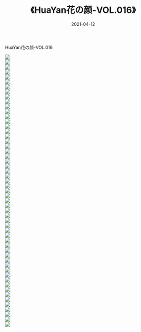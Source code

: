 ﻿---
layout: post
title:  《HuaYan花の颜-VOL.016》
date:   2021-04-12
img: http://img.660000.xyz/Sharelink/网络美图/2021/HuaYan花の颜-VOL.016/000.jpg
categories: [美女, 清纯, 唯美]
---

HuaYan花の颜-VOL.016

  ![](http://img.660000.xyz/Sharelink/网络美图/2021/HuaYan花の颜-VOL.016/001.jpg) <br> ![](http://img.660000.xyz/Sharelink/网络美图/2021/HuaYan花の颜-VOL.016/002.jpg) <br> ![](http://img.660000.xyz/Sharelink/网络美图/2021/HuaYan花の颜-VOL.016/003.jpg) <br> ![](http://img.660000.xyz/Sharelink/网络美图/2021/HuaYan花の颜-VOL.016/004.jpg) <br> ![](http://img.660000.xyz/Sharelink/网络美图/2021/HuaYan花の颜-VOL.016/005.jpg) <br> ![](http://img.660000.xyz/Sharelink/网络美图/2021/HuaYan花の颜-VOL.016/006.jpg) <br> ![](http://img.660000.xyz/Sharelink/网络美图/2021/HuaYan花の颜-VOL.016/007.jpg) <br> ![](http://img.660000.xyz/Sharelink/网络美图/2021/HuaYan花の颜-VOL.016/008.jpg) <br> ![](http://img.660000.xyz/Sharelink/网络美图/2021/HuaYan花の颜-VOL.016/009.jpg) <br> ![](http://img.660000.xyz/Sharelink/网络美图/2021/HuaYan花の颜-VOL.016/010.jpg) <br> ![](http://img.660000.xyz/Sharelink/网络美图/2021/HuaYan花の颜-VOL.016/011.jpg) <br> ![](http://img.660000.xyz/Sharelink/网络美图/2021/HuaYan花の颜-VOL.016/012.jpg) <br> ![](http://img.660000.xyz/Sharelink/网络美图/2021/HuaYan花の颜-VOL.016/013.jpg) <br> ![](http://img.660000.xyz/Sharelink/网络美图/2021/HuaYan花の颜-VOL.016/014.jpg) <br> ![](http://img.660000.xyz/Sharelink/网络美图/2021/HuaYan花の颜-VOL.016/015.jpg) <br> ![](http://img.660000.xyz/Sharelink/网络美图/2021/HuaYan花の颜-VOL.016/016.jpg) <br> ![](http://img.660000.xyz/Sharelink/网络美图/2021/HuaYan花の颜-VOL.016/017.jpg) <br> ![](http://img.660000.xyz/Sharelink/网络美图/2021/HuaYan花の颜-VOL.016/018.jpg) <br> ![](http://img.660000.xyz/Sharelink/网络美图/2021/HuaYan花の颜-VOL.016/019.jpg) <br> ![](http://img.660000.xyz/Sharelink/网络美图/2021/HuaYan花の颜-VOL.016/020.jpg) <br> ![](http://img.660000.xyz/Sharelink/网络美图/2021/HuaYan花の颜-VOL.016/021.jpg) <br> ![](http://img.660000.xyz/Sharelink/网络美图/2021/HuaYan花の颜-VOL.016/022.jpg) <br> ![](http://img.660000.xyz/Sharelink/网络美图/2021/HuaYan花の颜-VOL.016/023.jpg) <br> ![](http://img.660000.xyz/Sharelink/网络美图/2021/HuaYan花の颜-VOL.016/024.jpg) <br> ![](http://img.660000.xyz/Sharelink/网络美图/2021/HuaYan花の颜-VOL.016/025.jpg) <br> ![](http://img.660000.xyz/Sharelink/网络美图/2021/HuaYan花の颜-VOL.016/026.jpg) <br> ![](http://img.660000.xyz/Sharelink/网络美图/2021/HuaYan花の颜-VOL.016/027.jpg) <br> ![](http://img.660000.xyz/Sharelink/网络美图/2021/HuaYan花の颜-VOL.016/028.jpg) <br> ![](http://img.660000.xyz/Sharelink/网络美图/2021/HuaYan花の颜-VOL.016/029.jpg) <br> ![](http://img.660000.xyz/Sharelink/网络美图/2021/HuaYan花の颜-VOL.016/030.jpg) <br> ![](http://img.660000.xyz/Sharelink/网络美图/2021/HuaYan花の颜-VOL.016/031.jpg) <br> ![](http://img.660000.xyz/Sharelink/网络美图/2021/HuaYan花の颜-VOL.016/032.jpg) <br> ![](http://img.660000.xyz/Sharelink/网络美图/2021/HuaYan花の颜-VOL.016/033.jpg) <br> ![](http://img.660000.xyz/Sharelink/网络美图/2021/HuaYan花の颜-VOL.016/034.jpg) <br> ![](http://img.660000.xyz/Sharelink/网络美图/2021/HuaYan花の颜-VOL.016/035.jpg) <br> ![](http://img.660000.xyz/Sharelink/网络美图/2021/HuaYan花の颜-VOL.016/036.jpg) <br> ![](http://img.660000.xyz/Sharelink/网络美图/2021/HuaYan花の颜-VOL.016/037.jpg) <br> ![](http://img.660000.xyz/Sharelink/网络美图/2021/HuaYan花の颜-VOL.016/038.jpg) <br> ![](http://img.660000.xyz/Sharelink/网络美图/2021/HuaYan花の颜-VOL.016/039.jpg) <br> ![](http://img.660000.xyz/Sharelink/网络美图/2021/HuaYan花の颜-VOL.016/040.jpg) <br> ![](http://img.660000.xyz/Sharelink/网络美图/2021/HuaYan花の颜-VOL.016/041.jpg) <br> ![](http://img.660000.xyz/Sharelink/网络美图/2021/HuaYan花の颜-VOL.016/042.jpg) <br> ![](http://img.660000.xyz/Sharelink/网络美图/2021/HuaYan花の颜-VOL.016/043.jpg) <br> ![](http://img.660000.xyz/Sharelink/网络美图/2021/HuaYan花の颜-VOL.016/044.jpg) <br> ![](http://img.660000.xyz/Sharelink/网络美图/2021/HuaYan花の颜-VOL.016/045.jpg) <br> ![](http://img.660000.xyz/Sharelink/网络美图/2021/HuaYan花の颜-VOL.016/046.jpg) <br> ![](http://img.660000.xyz/Sharelink/网络美图/2021/HuaYan花の颜-VOL.016/047.jpg) <br> ![](http://img.660000.xyz/Sharelink/网络美图/2021/HuaYan花の颜-VOL.016/048.jpg) <br> ![](http://img.660000.xyz/Sharelink/网络美图/2021/HuaYan花の颜-VOL.016/049.jpg) <br> ![](http://img.660000.xyz/Sharelink/网络美图/2021/HuaYan花の颜-VOL.016/050.jpg) <br> ![](http://img.660000.xyz/Sharelink/网络美图/2021/HuaYan花の颜-VOL.016/051.jpg) <br> ![](http://img.660000.xyz/Sharelink/网络美图/2021/HuaYan花の颜-VOL.016/052.jpg) <br> ![](http://img.660000.xyz/Sharelink/网络美图/2021/HuaYan花の颜-VOL.016/053.jpg) <br> ![](http://img.660000.xyz/Sharelink/网络美图/2021/HuaYan花の颜-VOL.016/054.jpg) <br> ![](http://img.660000.xyz/Sharelink/网络美图/2021/HuaYan花の颜-VOL.016/055.jpg) <br>